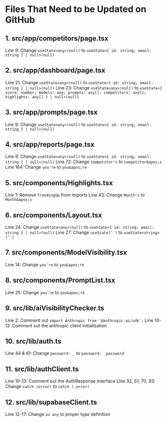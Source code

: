 # Files That Need to be Updated on GitHub

## 1. src/app/competitors/page.tsx
Line 9: Change `useState<any>(null)` to `useState<{ id: string; email: string } | null>(null)`

## 2. src/app/dashboard/page.tsx  
Line 21: Change `useState<any>(null)` to `useState<{ id: string; email: string } | null>(null)`
Line 23: Change `useState<any>(null)` to `useState<{ score: number; models: any; prompts: any[]; competitors: any[]; highlights: any[] } | null>(null)`

## 3. src/app/prompts/page.tsx
Line 9: Change `useState<any>(null)` to `useState<{ id: string; email: string } | null>(null)`

## 4. src/app/reports/page.tsx
Line 9: Change `useState<any>(null)` to `useState<{ id: string; email: string } | null>(null)`
Line 72: Change `competitor's` to `competitor&apos;s`
Line 164: Change `you're` to `you&apos;re`

## 5. src/components/Highlights.tsx
Line 1: Remove `TrendingUp` from imports
Line 43: Change `Month's` to `Month&apos;s`

## 6. src/components/Layout.tsx
Line 24: Change `useState<any>(null)` to `useState<{ id: string; email: string } | null>(null)`
Line 27: Change `useState('')` to `useState<string>('')`

## 7. src/components/ModelVisibility.tsx
Line 14: Change `you're` to `you&apos;re`

## 8. src/components/PromptList.tsx
Line 25: Change `you're` to `you&apos;re`

## 9. src/lib/aiVisibilityChecker.ts
Line 2: Comment out `import Anthropic from '@anthropic-ai/sdk';`
Line 10-12: Comment out the anthropic client initialization

## 10. src/lib/auth.ts
Line 44 & 61: Change `password: _` to `password: _password`

## 11. src/lib/authClient.ts
Line 10-13: Comment out the AuthResponse interface
Line 32, 51, 70, 93: Change `catch (error)` to `catch (_error)`

## 12. src/lib/supabaseClient.ts
Line 12-17: Change `as any` to proper type definition